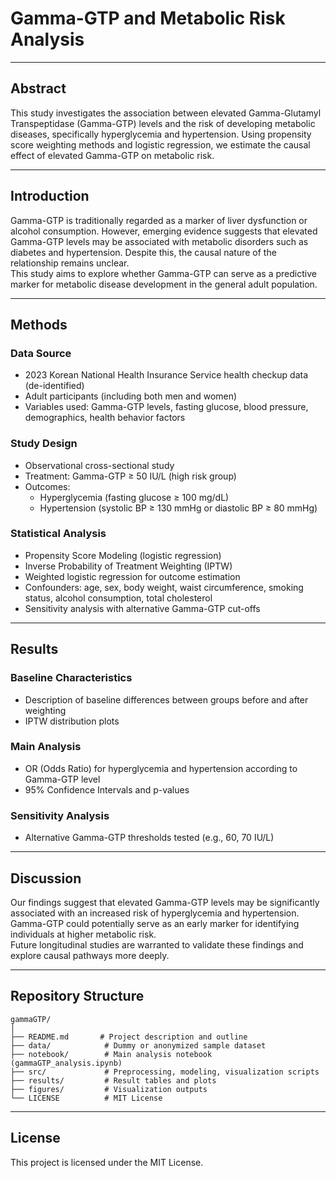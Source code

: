 # Gamma-GTP and Metabolic Risk Analysis

---

## Abstract
This study investigates the association between elevated Gamma-Glutamyl Transpeptidase (Gamma-GTP) levels and the risk of developing metabolic diseases, specifically hyperglycemia and hypertension. Using propensity score weighting methods and logistic regression, we estimate the causal effect of elevated Gamma-GTP on metabolic risk.

---

## Introduction
Gamma-GTP is traditionally regarded as a marker of liver dysfunction or alcohol consumption. However, emerging evidence suggests that elevated Gamma-GTP levels may be associated with metabolic disorders such as diabetes and hypertension. Despite this, the causal nature of the relationship remains unclear.  
This study aims to explore whether Gamma-GTP can serve as a predictive marker for metabolic disease development in the general adult population.

---

## Methods

### Data Source
- 2023 Korean National Health Insurance Service health checkup data (de-identified)
- Adult participants (including both men and women)
- Variables used: Gamma-GTP levels, fasting glucose, blood pressure, demographics, health behavior factors

### Study Design
- Observational cross-sectional study
- Treatment: Gamma-GTP ≥ 50 IU/L (high risk group)
- Outcomes:
  - Hyperglycemia (fasting glucose ≥ 100 mg/dL)
  - Hypertension (systolic BP ≥ 130 mmHg or diastolic BP ≥ 80 mmHg)

### Statistical Analysis
- Propensity Score Modeling (logistic regression)
- Inverse Probability of Treatment Weighting (IPTW)
- Weighted logistic regression for outcome estimation
- Confounders: age, sex, body weight, waist circumference, smoking status, alcohol consumption, total cholesterol
- Sensitivity analysis with alternative Gamma-GTP cut-offs

---

## Results

### Baseline Characteristics
- Description of baseline differences between groups before and after weighting
- IPTW distribution plots

### Main Analysis
- OR (Odds Ratio) for hyperglycemia and hypertension according to Gamma-GTP level
- 95% Confidence Intervals and p-values

### Sensitivity Analysis
- Alternative Gamma-GTP thresholds tested (e.g., 60, 70 IU/L)

---

## Discussion
Our findings suggest that elevated Gamma-GTP levels may be significantly associated with an increased risk of hyperglycemia and hypertension.  
Gamma-GTP could potentially serve as an early marker for identifying individuals at higher metabolic risk.  
Future longitudinal studies are warranted to validate these findings and explore causal pathways more deeply.

---

## Repository Structure

```plaintext
gammaGTP/
│
├── README.md       # Project description and outline
├── data/            # Dummy or anonymized sample dataset
├── notebook/        # Main analysis notebook (gammaGTP_analysis.ipynb)
├── src/             # Preprocessing, modeling, visualization scripts
├── results/         # Result tables and plots
├── figures/         # Visualization outputs
└── LICENSE          # MIT License
```

---

## License
This project is licensed under the MIT License.
